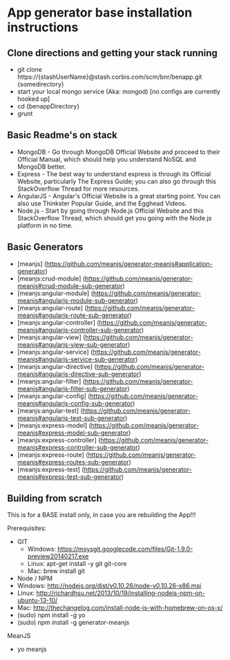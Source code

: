 App generator base installation instructions
============================================

Clone directions and getting your stack running
-----------------------------------------------

 - git clone https://{stashUserName}@stash.corbis.com/scm/bnr/benapp.git {somedirectory}
 - start your local mongo service (Aka: mongod) [no configs are currently hooked up]
 - cd {benappDirectory}
 - grunt


Basic Readme's on stack
-----------------------

 - MongoDB - Go through MongoDB Official Website and proceed to their Official Manual, which should help you understand NoSQL and MongoDB better.
 - Express - The best way to understand express is through its Official Website, particularly The Express Guide; you can also go through this StackOverflow Thread for more resources.
 - AngularJS - Angular's Official Website is a great starting point. You can also use Thinkster Popular Guide, and the Egghead Videos.
 - Node.js - Start by going through Node.js Official Website and this StackOverflow Thread, which should get you going with the Node.js platform in no time.


Basic Generators
----------------

 - [meanjs]						(https://github.com/meanjs/generator-meanjs#application-generator)
 - [meanjs:crud-module]			(https://github.com/meanjs/generator-meanjs#crud-module-sub-generator)
 - [meanjs:angular-module]		(https://github.com/meanjs/generator-meanjs#angularjs-module-sub-generator)
 - [meanjs:angular-route]		(https://github.com/meanjs/generator-meanjs#angularjs-route-sub-generator)
 - [meanjs:angular-controller]	(https://github.com/meanjs/generator-meanjs#angularjs-controller-sub-generator)
 - [meanjs:angular-view]		(https://github.com/meanjs/generator-meanjs#angularjs-view-sub-generator)
 - [meanjs:angular-service]		(https://github.com/meanjs/generator-meanjs#angularjs-service-sub-generator)
 - [meanjs:angular-directive]	(https://github.com/meanjs/generator-meanjs#angularjs-directive-sub-generator)
 - [meanjs:angular-filter]		(https://github.com/meanjs/generator-meanjs#angularjs-filter-sub-generator)
 - [meanjs:angular-config]		(https://github.com/meanjs/generator-meanjs#angularjs-config-sub-generator)
 - [meanjs:angular-test]		(https://github.com/meanjs/generator-meanjs#angularjs-test-sub-generator)
 - [meanjs:express-model]		(https://github.com/meanjs/generator-meanjs#express-model-sub-generator)
 - [meanjs:express-controller]	(https://github.com/meanjs/generator-meanjs#express-controller-sub-generator)
 - [meanjs:express-route]		(https://github.com/meanjs/generator-meanjs#express-routes-sub-generator)
 - [meanjs:express-test]		(https://github.com/meanjs/generator-meanjs#express-test-sub-generator)


Building from scratch
---------------------

This is for a BASE install only, in case you are rebuilding the App!!!

Prerequisites:

 - GIT
   - Windows: https://msysgit.googlecode.com/files/Git-1.9.0-preview20140217.exe
   - Linux: apt-get install -y git git-core
   - Mac: brew install git
 - Node / NPM
  - Windows: http://nodejs.org/dist/v0.10.26/node-v0.10.26-x86.msi
  - Linux: http://richardhsu.net/2013/10/19/installing-nodejs-npm-on-ubuntu-13-10/
  - Mac: http://thechangelog.com/install-node-js-with-homebrew-on-os-x/
 - (sudo) npm install -g yo
 - (sudo) npm install -g generator-meanjs

MeanJS
 - yo meanjs

